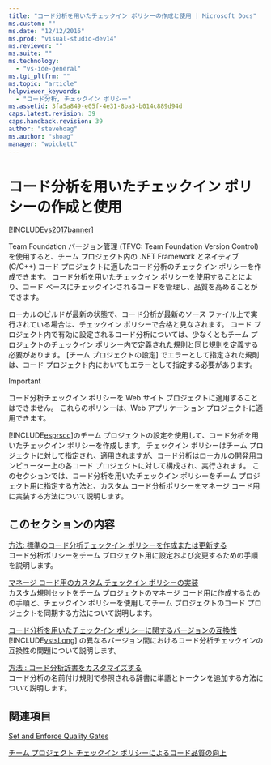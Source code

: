 ```yaml
---
title: "コード分析を用いたチェックイン ポリシーの作成と使用 | Microsoft Docs"
ms.custom: ""
ms.date: "12/12/2016"
ms.prod: "visual-studio-dev14"
ms.reviewer: ""
ms.suite: ""
ms.technology: 
  - "vs-ide-general"
ms.tgt_pltfrm: ""
ms.topic: "article"
helpviewer_keywords: 
  - "コード分析, チェックイン ポリシー"
ms.assetid: 3fa5a849-e05f-4e31-8ba3-b014c889d94d
caps.latest.revision: 39
caps.handback.revision: 39
author: "stevehoag"
ms.author: "shoag"
manager: "wpickett"
---
```

# コード分析を用いたチェックイン ポリシーの作成と使用
[!INCLUDE[vs2017banner](../code-quality/includes/vs2017banner.md)]

Team Foundation バージョン管理 \(TFVC: Team Foundation Version Control\) を使用すると、チーム プロジェクト内の .NET Framework とネイティブ \(C\/C\+\+\) コード プロジェクトに適したコード分析のチェックイン ポリシーを作成できます。  コード分析を用いたチェックイン ポリシーを使用することにより、コード ベースにチェックインされるコードを管理し、品質を高めることができます。  
  
 ローカルのビルドが最新の状態で、コード分析が最新のソース ファイル上で実行されている場合は、チェックイン ポリシーで合格と見なされます。  コード プロジェクト内で有効に設定されるコード分析については、少なくともチーム プロジェクトのチェックイン ポリシー内で定義された規則と同じ規則を定義する必要があります。  \[チーム プロジェクトの設定\] でエラーとして指定された規則は、コード プロジェクト内においてもエラーとして指定する必要があります。  
  
> [!IMPORTANT]
>  コード分析チェックイン ポリシーを Web サイト プロジェクトに適用することはできません。  これらのポリシーは、Web アプリケーション プロジェクトに適用できます。  
  
 [!INCLUDE[esprscc](../code-quality/includes/esprscc_md.md)]のチーム プロジェクトの設定を使用して、コード分析を用いたチェックイン ポリシーを作成します。  チェックイン ポリシーはチーム プロジェクトに対して指定され、適用されますが、コード分析はローカルの開発用コンピューター上の各コード プロジェクトに対して構成され、実行されます。  このセクションでは、コード分析を用いたチェックイン ポリシーをチーム プロジェクト用に指定する方法と、カスタム コード分析ポリシーをマネージ コード用に実装する方法について説明します。  
  
## このセクションの内容  
 [方法: 標準のコード分析チェックイン ポリシーを作成または更新する](../Topic/How%20to:%20Create%20or%20Update%20Standard%20Code%20Analysis%20Check-in%20Policies.md)  
 コード分析ポリシーをチーム プロジェクト用に設定および変更するための手順を説明します。  
  
 [マネージ コード用のカスタム チェックイン ポリシーの実装](../code-quality/implementing-custom-code-analysis-check-in-policies-for-managed-code.md)  
 カスタム規則セットをチーム プロジェクトのマネージ コード用に作成するための手順と、チェックイン ポリシーを使用してチーム プロジェクトのコード プロジェクトを同期する方法について説明します。  
  
 [コード分析を用いたチェックイン ポリシーに関するバージョンの互換性](../code-quality/version-compatibility-for-code-analysis-check-in-policies.md)  
 [!INCLUDE[vstsLong](../code-quality/includes/vstslong_md.md)] の異なるバージョン間におけるコード分析チェックインの互換性の問題について説明します。  
  
 [方法 : コード分析辞書をカスタマイズする](../Topic/How%20to:%20Customize%20the%20Code%20Analysis%20Dictionary.md)  
 コード分析の名前付け規則で参照される辞書に単語とトークンを追加する方法について説明します。  
  
## 関連項目  
 [Set and Enforce Quality Gates](../Topic/Set%20and%20Enforce%20Quality%20Gates.md)  
  
 [チーム プロジェクト チェックイン ポリシーによるコード品質の向上](../code-quality/enhancing-code-quality-with-team-project-check-in-policies.md)
